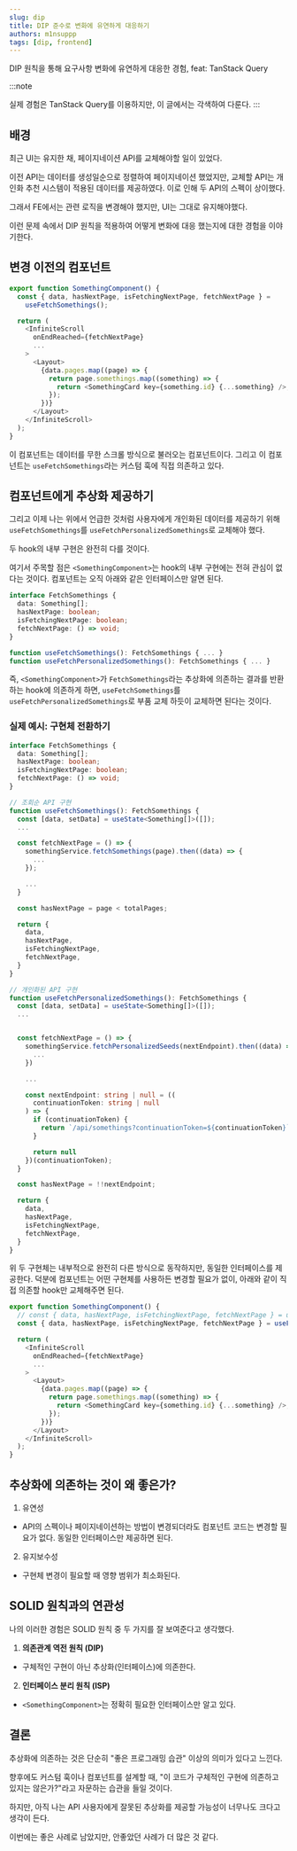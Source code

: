 ```yaml
---
slug: dip
title: DIP 준수로 변화에 유연하게 대응하기
authors: m1nsuppp
tags: [dip, frontend]
---
```


DIP 원칙을 통해 요구사항 변화에 유연하게 대응한 경험, feat: TanStack Query

<!--truncate-->

:::note

실제 경험은 TanStack Query를 이용하지만, 이 글에서는 각색하여 다룬다.
:::

## 배경

최근 UI는 유지한 채, 페이지네이션 API를 교체해야할 일이 있었다.

이전 API는 데이터를 생성일순으로 정렬하여 페이지네이션 했었지만, 교체할 API는 개인화 추천 시스템이 적용된 데이터를 제공하였다. 이로 인해 두 API의 스펙이 상이했다.

그래서 FE에서는 관련 로직을 변경해야 했지만, UI는 그대로 유지해야했다.

이런 문제 속에서 DIP 원칙을 적용하여 어떻게 변화에 대응 했는지에 대한 경험을 이야기한다.

## 변경 이전의 컴포넌트

```typescript
export function SomethingComponent() {
  const { data, hasNextPage, isFetchingNextPage, fetchNextPage } =
    useFetchSomethings();

  return (
    <InfiniteScroll
      onEndReached={fetchNextPage}
      ...
    >
      <Layout>
        {data.pages.map((page) => {
          return page.somethings.map((something) => {
            return <SomethingCard key={something.id} {...something} />;
          });
        })}
      </Layout>
    </InfiniteScroll>
  );
}
```

이 컴포넌트는 데이터를 무한 스크롤 방식으로 불러오는 컴포넌트이다. 그리고 이 컴포넌트는 `useFetchSomethings`라는 커스텀 훅에 직접 의존하고 있다.

## 컴포넌트에게 추상화 제공하기

그리고 이제 나는 위에서 언급한 것처럼 사용자에게 개인화된 데이터를 제공하기 위해 `useFetchSomethings`를 `useFetchPersonalizedSomethings`로 교체해야 했다.

두 hook의 내부 구현은 완전히 다를 것이다.

여기서 주목할 점은 `<SomethingComponent>`는 hook의 내부 구현에는 전혀 관심이 없다는 것이다. 컴포넌트는 오직 아래와 같은 인터페이스만 알면 된다.

```typescript
interface FetchSomethings {
  data: Something[];
  hasNextPage: boolean;
  isFetchingNextPage: boolean;
  fetchNextPage: () => void;
}

function useFetchSomethings(): FetchSomethings { ... }
function useFetchPersonalizedSomethings(): FetchSomethings { ... }
```

즉, `<SomethingComponent>`가 `FetchSomethings`라는 추상화에 의존하는 결과를 반환하는 hook에 의존하게 하면, `useFetchSomethings`를 `useFetchPersonalizedSomethings`로 부품 교체 하듯이 교체하면 된다는 것이다.

### 실제 예시: 구현체 전환하기

```typescript
interface FetchSomethings {
  data: Something[];
  hasNextPage: boolean;
  isFetchingNextPage: boolean;
  fetchNextPage: () => void;
}

// 조회순 API 구현
function useFetchSomethings(): FetchSomethings {
  const [data, setData] = useState<Something[]>([]);
  ...

  const fetchNextPage = () => {
    somethingService.fetchSomethings(page).then((data) => {
      ...
    });

    ...
  }

  const hasNextPage = page < totalPages;

  return {
    data,
    hasNextPage,
    isFetchingNextPage,
    fetchNextPage,
  }
}

// 개인화된 API 구현
function useFetchPersonalizedSomethings(): FetchSomethings {
  const [data, setData] = useState<Something[]>([]);
  ...


  const fetchNextPage = () => {
    somethingService.fetchPersonalizedSeeds(nextEndpoint).then((data) => {
      ...
    })

    ...

    const nextEndpoint: string | null = ((
      continuationToken: string | null
    ) => {
      if (continuationToken) {
        return `/api/somethings?continuationToken=${continuationToken}`
      }

      return null
    })(continuationToken);
  }

  const hasNextPage = !!nextEndpoint;

  return {
    data,
    hasNextPage,
    isFetchingNextPage,
    fetchNextPage,
  }
}
```

위 두 구현체는 내부적으로 완전히 다른 방식으로 동작하지만, 동일한 인터페이스를 제공한다. 덕분에 컴포넌트는 어떤 구현체를 사용하든 변경할 필요가 없이, 아래와 같이 직접 의존할 hook만 교체해주면 된다.

```typescript
export function SomethingComponent() {
  // const { data, hasNextPage, isFetchingNextPage, fetchNextPage } = useFetchSomethings();
  const { data, hasNextPage, isFetchingNextPage, fetchNextPage } = useFetchPersonalizedSomethings();

  return (
    <InfiniteScroll
      onEndReached={fetchNextPage}
      ...
    >
      <Layout>
        {data.pages.map((page) => {
          return page.somethings.map((something) => {
            return <SomethingCard key={something.id} {...something} />;
          });
        })}
      </Layout>
    </InfiniteScroll>
  );
}
```

## 추상화에 의존하는 것이 왜 좋은가?

1. 유연성

- API의 스펙이나 페이지네이션하는 방법이 변경되더라도 컴포넌트 코드는 변경할 필요가 없다. 동일한 인터페이스만 제공하면 된다.

2. 유지보수성

- 구현체 변경이 필요할 때 영향 범위가 최소화된다.

## SOLID 원칙과의 연관성

나의 이러한 경험은 SOLID 원칙 중 두 가지를 잘 보여준다고 생각했다.

1. **의존관계 역전 원칙 (DIP)**

- 구체적인 구현이 아닌 추상화(인터페이스)에 의존한다.

2. **인터페이스 분리 원칙 (ISP)**

- `<SomethingComponent>`는 정확히 필요한 인터페이스만 알고 있다.

## 결론

추상화에 의존하는 것은 단순히 "좋은 프로그래밍 습관" 이상의 의미가 있다고 느낀다.

향후에도 커스텀 훅이나 컴포넌트를 설계할 때, "이 코드가 구체적인 구현에 의존하고 있지는 않은가?"라고 자문하는 습관을 들일 것이다.

하지만, 아직 나는 API 사용자에게 잘못된 추상화를 제공할 가능성이 너무나도 크다고 생각이 든다.

이번에는 좋은 사례로 남았지만, 안좋았던 사례가 더 많은 것 같다.
